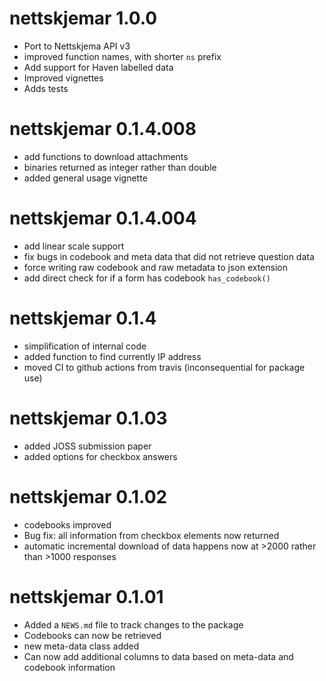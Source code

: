 # nettskjemar 1.0.0

- Port to Nettskjema API v3
- improved function names, with shorter `ns` prefix
- Add support for Haven labelled data
- Improved vignettes
- Adds tests


# nettskjemar 0.1.4.008

- add functions to download attachments
- binaries returned as integer rather than double
- added general usage vignette

# nettskjemar 0.1.4.004

- add linear scale support  
- fix bugs in codebook and meta data that did not retrieve question data  
- force writing raw codebook and raw metadata to json extension  
- add direct check for if a form has codebook `has_codebook()`

# nettskjemar 0.1.4

* simplification of internal code  
* added function to find currently IP address   
* moved CI to github actions from travis (inconsequential for package use)  

# nettskjemar 0.1.03

* added JOSS submission paper
* added options for checkbox answers

# nettskjemar 0.1.02

* codebooks improved  
* Bug fix: all information from checkbox elements now returned
* automatic incremental download of data happens now at >2000 rather than >1000 responses  

# nettskjemar 0.1.01

* Added a `NEWS.md` file to track changes to the package  
* Codebooks can now be retrieved  
* new meta-data class added  
* Can now add additional columns to data based on meta-data and codebook information  
